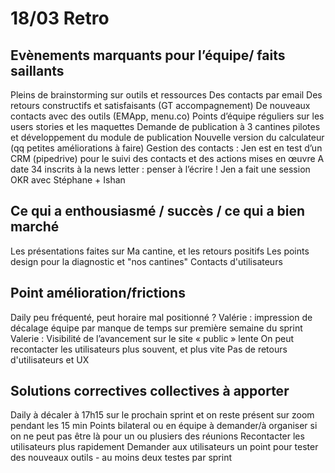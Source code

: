 # 18/03 Retro

## Evènements marquants pour l’équipe/ faits saillants
Pleins de brainstorming sur outils et ressources
Des contacts par email
Des retours constructifs et satisfaisants (GT accompagnement)
De nouveaux contacts avec des outils (EMApp, menu.co)
Points d’équipe réguliers sur les users stories et les maquettes
Demande de publication à 3 cantines pilotes et développement du module de publication
Nouvelle version du calculateur (qq petites améliorations à faire)
Gestion des contacts : Jen est en test d’un CRM (pipedrive) pour le suivi des contacts et des actions mises en œuvre
A date 34 inscrits à la news letter : penser à l’écrire !
Jen a fait une session OKR avec Stéphane + Ishan

## Ce qui a enthousiasmé / succès / ce qui a bien marché 
Les présentations faites sur Ma cantine, et les retours positifs
Les points design pour la diagnostic et "nos cantines"
Contacts d'utilisateurs

## Point amélioration/frictions 
Daily peu fréquenté, peut horaire mal positionné ? 
Valérie : impression de décalage équipe par manque de temps sur première semaine du sprint
Valerie : Visibilité de l’avancement sur le site « public » lente
On peut recontacter les utilisateurs plus souvent, et plus vite
Pas de retours d'utilisateurs et UX

## Solutions correctives collectives à apporter 
Daily à décaler à 17h15 sur le prochain sprint et on reste présent sur zoom pendant les 15 min
Points bilateral ou en équipe à demander/à organiser si on ne peut pas être là pour un ou plusiers des réunions
Recontacter les utilisateurs plus rapidement
Demander aux utilisateurs un point pour tester des nouveaux outils - au moins deux testes par sprint

